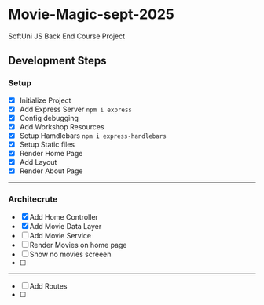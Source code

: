 # Movie-Magic-sept-2025
SoftUni JS Back End Course Project

## Development Steps

### Setup
 - [x] Initialize Project
 - [x] Add Express Server `npm i express`
 - [x] Config debugging
 - [x] Add Workshop Resources
 - [x] Setup Hamdlebars `npm i express-handlebars` 
 - [x] Setup Static files
 - [x] Render Home Page
 - [x] Add Layout
 - [x] Render About Page
---
### Architecrute
 - [x] Add Home Controller
 - [x] Add Movie Data Layer
 - [ ] Add Movie Service
 - [ ] Render Movies on home page
 - [ ] Show no movies screeen
 - [ ] 
 ---
 - [ ] Add Routes 
 - [ ] 
